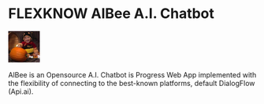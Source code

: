 # FLEXKNOW AlBee A.I. Chatbot

![alt AlBee Logo](https://github.com/FLEXKNOW/AlBee/blob/master/public/images/albee64.png?raw=true "Logo AlBee Chatbot App")

AlBee is an Opensource A.I. Chatbot is Progress Web App implemented with the flexibility of connecting to the best-known platforms, default DialogFlow (Api.ai).
